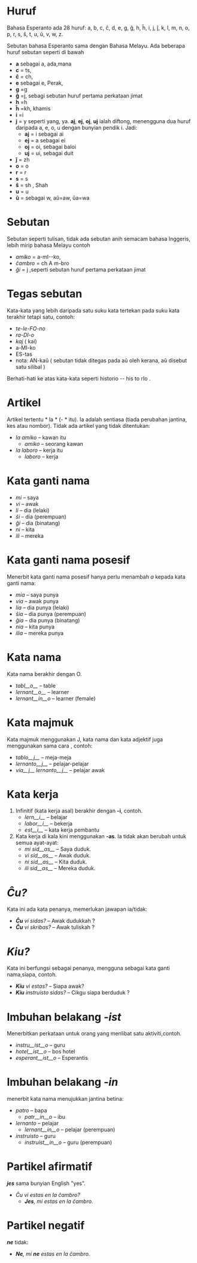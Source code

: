 # Huruf

Bahasa Esperanto ada 28 huruf: a, b, c, ĉ, d, e, g, ĝ, h, ĥ, i, j, ĵ, k, l, m, n, o, p, r, s, ŝ, t, u, ŭ, v, w, z.

Sebutan bahasa Esperanto sama dengan Bahasa Melayu. Ada beberapa huruf sebutan seperti di bawah

- __a__  sebagai a, ada,mana
- __c__ = ts,
- __ĉ__ = ch, 
- __e__ sebagai e, Perak, 
- __g__ =g
- __ĝ__ =j, sebagi sebutan huruf pertama perkataan jimat
- __h__ =h
- __ĥ__ =kh, khamis
- __i__ =i
- __j__ = y seperti yang, ya. __aj__, __ej__, __oj__, __uj__ ialah diftong, menengguna dua huruf daripada  a, e, o, u dengan bunyian pendik  i. Jadi:
	- __aj__ = i sebagai ai
	- __ej__ = a sebagai ei
	- __oj__ = oi, sebagai baloi
	- __uj__ = ui, sebagai duit
- __ĵ__ = zh 
- __o__ = o
- __r__ = r
- __s__ = s
- __ŝ__ = sh , Shah
- __u__ = u
- __ŭ__ = sebagai w, aŭ=aw, ŭa=wa


# Sebutan

Sebutan seperti tulisan, tidak ada sebutan anih semacam bahasa Inggeris, lebih mirip bahasa Melayu contoh

- *amiko* = a-mI--ko, 
- *ĉambro* = ch A m-bro
- *ĝi* = j ,seperti sebutan huruf pertama perkataan jimat

# Tegas sebutan

Kata-kata yang lebih daripada satu suku kata tertekan pada suku kata terakhir tetapi satu, contoh:

- *te-le-FO-no* 
- *ra-DI-o* 
- *kaj* ( kai)
- a-MI-ko 
- ES-tas 
- nota: AN-kaŭ ( sebutan tidak ditegas pada aŭ oleh kerana, aŭ disebut satu silibal )

Berhati-hati ke atas kata-kata seperti historio -- his to rIo .

# Artikel

Artikel tertentu * la * (- * itu). Ia adalah sentiasa (tiada perubahan jantina, kes atau nombor). Tidak ada artikel yang tidak ditentukan:

- *la amiko* – kawan itu
  - *amiko* – seorang kawan
- *la laboro* – kerja itu
  - *laboro* – kerja

# Kata ganti nama

- *mi* – saya
- *vi* – awak
- *li* – dia (lelaki)
- *ŝi* – dia (perempuan)
- *ĝi* – dia (binatang)
- *ni* – kita
- *ili* – mereka


# Kata ganti nama posesif

Menerbit kata ganti nama posesif hanya perlu menambah _a_ kepada kata ganti nama:

- *mia* – saya punya
- *via* – awak punya
- *lia* – dia punya (lelaki)
- *ŝia* – dia punya (perempuan)
- *ĝia* – dia punya (binatang)
- *nia* – kita punya
- *ilia* – mereka punya

# Kata nama

Kata nama berakhir dengan O.

- *tabl__o__* – table
- *lernant__o__* – learner
- *lernant__in__o* – learner (female)

# Kata majmuk

Kata majmuk menggunakan J, kata nama dan kata adjektif juga menggunakan sama cara , contoh:

- *tablo__j__* – meja-meja
- *lernanto__j__* – pelajar-pelajar
- *via__j__ lernanto__j__* – pelajar awak

# Kata kerja

1. Infinitif (kata kerja asal) berakhir dengan __-i__, contoh.
   - *lern__i__* – belajar
   - *labor__i__* – bekerja
   - *est__i__* – kata kerja pembantu
2. Kata kerja di kala kini menggunakan  __-as__. Ia tidak akan berubah untuk semua ayat-ayat:
   - *mi sid__as__* – Saya duduk.
   - *vi sid__as__* – Awak duduk.
   - *ni sid__as__* – Kita duduk.
   - *ili sid__as__* – Mereka duduk.

# *Ĉu?*

Kata ini ada kata penanya, memerlukan jawapan ia/tidak:

- *__Ĉu__ vi sidas?* – Awak dudukkah ?
- *__Ĉu__ vi skribas?* – Awak tuliskah ? 

# *Kiu?*

Kata ini berfungsi sebagai penanya, mengguna sebagai kata ganti nama,siapa, contoh.

- *__Kiu__ vi estas?* – Siapa awak?
- *__Kiu__ instruisto sidas?* – Cikgu siapa berduduk ?


# Imbuhan belakang *-ist*

Menerbitkan perkataan untuk orang yang menlibat satu aktiviti,contoh.


- *instru__ist__o* – guru
- *hotel__ist__o* – bos hotel
- *esperant__ist__o* – Esperantis


# Imbuhan belakang *-in*

menerbit kata nama menujukkan jantina betina:

- *patro* – bapa
    - *patr__in__o* – ibu
- *lernanto* – pelajar
    - *lernant__in__o* – pelajar (perempuan)
- *instruisto* – guru
    - *instruist__in__o* – guru (perempuan)

# Partikel afirmatif

*__jes__* sama bunyian English "yes".

- *Ĉu vi estas en la ĉambro?* 
  - *__Jes__, mi estas en la ĉambro.* 

# Partikel negatif

*__ne__* tidak:

- *__Ne__, mi __ne__ estas en la ĉambro.* 
